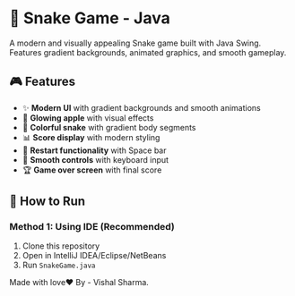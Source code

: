 # 🐍 Snake Game - Java

A modern and visually appealing Snake game built with Java Swing. Features gradient backgrounds, animated graphics, and smooth gameplay.

## 🎮 Features

- ✨ **Modern UI** with gradient backgrounds and smooth animations
- 🍎 **Glowing apple** with visual effects
- 🐍 **Colorful snake** with gradient body segments
- 📊 **Score display** with modern styling
- 🔄 **Restart functionality** with Space bar
- 🎯 **Smooth controls** with keyboard input
- 🏆 **Game over screen** with final score

## 🚀 How to Run

### Method 1: Using IDE (Recommended)
1. Clone this repository
2. Open in IntelliJ IDEA/Eclipse/NetBeans
3. Run `SnakeGame.java`

Made with love❤️
By - Vishal Sharma.
